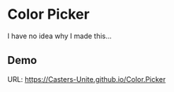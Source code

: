 # **Color Picker**

I have no idea why I made this...

## Demo

URL: https://Casters-Unite.github.io/Color.Picker
